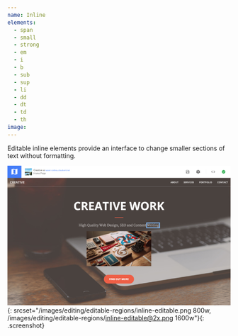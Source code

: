 ```yaml
---
name: Inline
elements:
  - span
  - small
  - strong
  - em
  - i
  - b
  - sub
  - sup
  - li
  - dd
  - dt
  - td
  - th
image:
---
```


Editable inline elements provide an interface to change smaller sections of text without formatting.

![Inline editable region in the Visual Editor](/images/editing/editable-regions/inline-editable.png){: srcset="/images/editing/editable-regions/inline-editable.png 800w, /images/editing/editable-regions/inline-editable@2x.png 1600w"}{: .screenshot}
